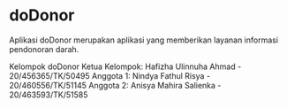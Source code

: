 # doDonor
Aplikasi doDonor merupakan aplikasi yang memberikan layanan informasi pendonoran darah.

Kelompok doDonor
Ketua Kelompok: Hafizha Ulinnuha Ahmad - 20/456365/TK/50495
Anggota 1: Nindya Fathul Risya - 20/460556/TK/51145
Anggota 2: Anisya Mahira Salienka - 20/463593/TK/51585
